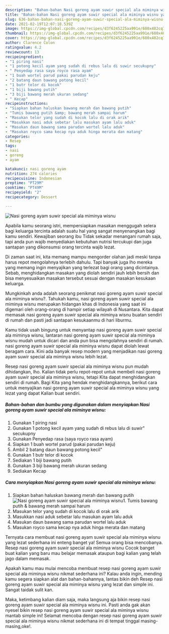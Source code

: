 ```yaml
---
description: "Bahan-bahan Nasi goreng ayam suwir special ala miminya wisnu yang lezat dan Mudah Dibuat"
title: "Bahan-bahan Nasi goreng ayam suwir special ala miminya wisnu yang lezat dan Mudah Dibuat"
slug: 636-bahan-bahan-nasi-goreng-ayam-suwir-special-ala-miminya-wisnu-yang-lezat-dan-mudah-dibuat
date: 2021-02-19T12:07:18.539Z
image: https://img-global.cpcdn.com/recipes/d3f6245225aa991e/680x482cq70/nasi-goreng-ayam-suwir-special-ala-miminya-wisnu-foto-resep-utama.jpg
thumbnail: https://img-global.cpcdn.com/recipes/d3f6245225aa991e/680x482cq70/nasi-goreng-ayam-suwir-special-ala-miminya-wisnu-foto-resep-utama.jpg
cover: https://img-global.cpcdn.com/recipes/d3f6245225aa991e/680x482cq70/nasi-goreng-ayam-suwir-special-ala-miminya-wisnu-foto-resep-utama.jpg
author: Clarence Colon
ratingvalue: 4.2
reviewcount: 13
recipeingredient:
- "1 piring nasi"
- "1 potong kecil ayam yang sudah di rebus lalu di suwir secukupny"
- " Penyedap rasa saya royco rasa ayam"
- "1 buah wortel parud pakai parudan keju"
- "2 batang daun bawang potong kecil"
- "1 butr telor di kocok"
- "1 biji bawang putih"
- "3 biji bawang merah ukuran sedang"
- " Kecap"
recipeinstructions:
- "Siapkan bahan haluskan bawang merah dan bawang putih"
- "Tumis bawang putih &amp; bawang merah sampai harum"
- "Masukan telor yang sudah di kocok lalu di orak arik"
- "Masukkan nasi aduk sebetar lalu masukan ayam lalu aduk"
- "Masukan daun bawang sama parudan wortel lalu aduk"
- "Masukan royco sama kecap nya aduk hinga merata dan matang"
categories:
- Resep
tags:
- nasi
- goreng
- ayam

katakunci: nasi goreng ayam 
nutrition: 274 calories
recipecuisine: Indonesian
preptime: "PT29M"
cooktime: "PT49M"
recipeyield: "2"
recipecategory: Dessert

---
```



![Nasi goreng ayam suwir special ala miminya wisnu](https://img-global.cpcdn.com/recipes/d3f6245225aa991e/680x482cq70/nasi-goreng-ayam-suwir-special-ala-miminya-wisnu-foto-resep-utama.jpg)

Apabila kamu seorang istri, mempersiapkan masakan menggugah selera bagi keluarga tercinta adalah suatu hal yang sangat menyenangkan bagi kamu sendiri. Kewajiban seorang ibu Tidak sekadar menangani rumah saja, tapi anda pun wajib menyediakan kebutuhan nutrisi tercukupi dan juga santapan yang dikonsumsi orang tercinta wajib lezat.

Di zaman  saat ini, kita memang mampu mengorder olahan jadi meski tanpa harus repot mengolahnya terlebih dahulu. Tapi banyak juga lho mereka yang memang ingin menyajikan yang terlezat bagi orang yang dicintainya. Sebab, menghidangkan masakan yang diolah sendiri jauh lebih bersih dan bisa menyesuaikan masakan tersebut sesuai dengan masakan kesukaan keluarga. 



Mungkinkah anda adalah seorang penikmat nasi goreng ayam suwir special ala miminya wisnu?. Tahukah kamu, nasi goreng ayam suwir special ala miminya wisnu merupakan hidangan khas di Indonesia yang saat ini digemari oleh orang-orang di hampir setiap wilayah di Nusantara. Kita dapat memasak nasi goreng ayam suwir special ala miminya wisnu buatan sendiri di rumah dan pasti jadi santapan kesukaanmu di hari liburmu.

Kamu tidak usah bingung untuk menyantap nasi goreng ayam suwir special ala miminya wisnu, lantaran nasi goreng ayam suwir special ala miminya wisnu mudah untuk dicari dan anda pun bisa mengolahnya sendiri di rumah. nasi goreng ayam suwir special ala miminya wisnu dapat diolah lewat beragam cara. Kini ada banyak resep modern yang menjadikan nasi goreng ayam suwir special ala miminya wisnu lebih lezat.

Resep nasi goreng ayam suwir special ala miminya wisnu pun mudah dihidangkan, lho. Kalian tidak perlu repot-repot untuk membeli nasi goreng ayam suwir special ala miminya wisnu, tetapi Kita dapat menghidangkan sendiri di rumah. Bagi Kita yang hendak menghidangkannya, berikut cara untuk menyajikan nasi goreng ayam suwir special ala miminya wisnu yang lezat yang dapat Kalian buat sendiri.

<!--inarticleads1-->

##### Bahan-bahan dan bumbu yang digunakan dalam menyiapkan Nasi goreng ayam suwir special ala miminya wisnu:

1. Gunakan 1 piring nasi
1. Gunakan 1 potong kecil ayam yang sudah di rebus lalu di suwir&#34; secukupny
1. Gunakan  Penyedap rasa (saya royco rasa ayam)
1. Siapkan 1 buah wortel parud (pakai parudan keju)
1. Ambil 2 batang daun bawang potong kecil&#34;
1. Gunakan 1 butr telor di kocok
1. Sediakan 1 biji bawang putih
1. Gunakan 3 biji bawang merah ukuran sedang
1. Sediakan  Kecap




<!--inarticleads2-->

##### Cara menyiapkan Nasi goreng ayam suwir special ala miminya wisnu:

1. Siapkan bahan haluskan bawang merah dan bawang putih
<img src="https://img-global.cpcdn.com/steps/466d8ad9a8bb4cc7/160x128cq70/nasi-goreng-ayam-suwir-special-ala-miminya-wisnu-langkah-memasak-1-foto.jpg" alt="Nasi goreng ayam suwir special ala miminya wisnu">1. Tumis bawang putih &amp; bawang merah sampai harum
1. Masukan telor yang sudah di kocok lalu di orak arik
1. Masukkan nasi aduk sebetar lalu masukan ayam lalu aduk
1. Masukan daun bawang sama parudan wortel lalu aduk
1. Masukan royco sama kecap nya aduk hinga merata dan matang




Ternyata cara membuat nasi goreng ayam suwir special ala miminya wisnu yang lezat sederhana ini enteng banget ya! Semua orang bisa mencobanya. Resep nasi goreng ayam suwir special ala miminya wisnu Cocok banget buat kalian yang baru mau belajar memasak ataupun bagi kalian yang telah jago dalam memasak.

Apakah kamu mau mulai mencoba membuat resep nasi goreng ayam suwir special ala miminya wisnu nikmat sederhana ini? Kalau anda ingin, mending kamu segera siapkan alat dan bahan-bahannya, lantas bikin deh Resep nasi goreng ayam suwir special ala miminya wisnu yang lezat dan simple ini. Sangat taidak sulit kan. 

Maka, ketimbang kalian diam saja, maka langsung aja bikin resep nasi goreng ayam suwir special ala miminya wisnu ini. Pasti anda gak akan nyesel bikin resep nasi goreng ayam suwir special ala miminya wisnu mantab simple ini! Selamat mencoba dengan resep nasi goreng ayam suwir special ala miminya wisnu nikmat sederhana ini di tempat tinggal masing-masing,oke!.

